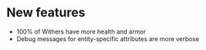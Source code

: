 # New features
* 100% of Withers have more health and armor
* Debug messages for entity-specific attributes are more verbose
